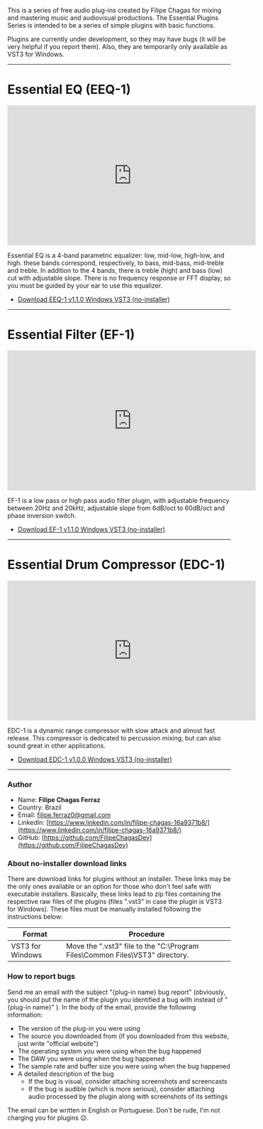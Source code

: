 This is a series of free audio plug-ins created by Filipe Chagas for mixing and mastering music and audiovisual productions. The Essential Plugins Series is intended to be a series of simple plugins with basic functions.

Plugins are currently under development, so they may have bugs (it will be very helpful if you report them). Also, they are temporarily only available as VST3 for Windows.

* * *

# Essential EQ (EEQ-1)

<iframe width="560" height="315" src="https://youtu.be/qiVyrfRYzMM" frameborder="0" allow="autoplay; encrypted-media" allowfullscreen></iframe>

Essential EQ is a 4-band parametric equalizer: low, mid-low, high-low, and high. these bands correspond, respectively, to bass, mid-bass, mid-treble and treble. In addition to the 4 bands, there is treble (high) and bass (low) cut with adjustable slope. There is no frequency response or FFT display, so you must be guided by your ear to use this equalizer.

* [Download EEQ-1 v1.1.0 Windows VST3 (no-installer)](https://github.com/FilipeChagasDev/essentials-plugins-series-website/releases/download/26-Jan-22/EEQ-1_v1-1-0_Windows_VST3.zip)

* * *

# Essential Filter (EF-1)

<iframe width="560" height="315" src="https://youtu.be/yzpIhEKSF6o" frameborder="0" allow="autoplay; encrypted-media" allowfullscreen></iframe>

EF-1 is a low pass or high pass audio filter plugin, with adjustable frequency between 20Hz and 20kHz, adjustable slope from 6dB/oct to 60dB/oct and phase inversion switch.

* [Download EF-1 v1.1.0 Windows VST3 (no-installer)](https://github.com/FilipeChagasDev/essentials-plugins-series-website/releases/download/26-Jan-22/EF-1_v1-1-0_Windows_VST3.zip)

* * *

# Essential Drum Compressor (EDC-1)

<iframe width="560" height="315" src="https://youtu.be/ihMvfMJC5zU" frameborder="0" allow="autoplay; encrypted-media" allowfullscreen></iframe>

EDC-1 is a dynamic range compressor with slow attack and almost fast release. This compressor is dedicated to percussion mixing, but can also sound great in other applications.

* [Download EDC-1 v1.0.0 Windows VST3 (no-installer)](https://github.com/FilipeChagasDev/essentials-plugins-series-website/releases/download/26-Jan-22/EDC-1_v1-0-0_Windows_VST3.zip)

* * *
### Author

* Name: **Filipe Chagas Ferraz**
* Country: Brazil
* Email: filipe.ferraz0@gmail.com
* LinkedIn: [https://www.linkedin.com/in/filipe-chagas-16a9371b8/](https://www.linkedin.com/in/filipe-chagas-16a9371b8/)
* GitHub: [https://github.com/FilipeChagasDev](https://github.com/FilipeChagasDev)

### About no-installer download links

There are download links for plugins without an installer. These links may be the only ones available or an option for those who don't feel safe with executable installers. Basically, these links lead to zip files containing the respective raw files of the plugins (files ".vst3" in case the plugin is VST3 for Windows). These files must be manually installed following the instructions below:

| Format | Procedure |
|----|----|
| VST3 for Windows | Move the ".vst3" file to the "C:\Program Files\Common Files\VST3" directory. |


### How to report bugs

Send me an email with the subject "\{plug-in name\} bug report" (obviously, you should put the name of the plugin you identified a bug with instead of "\{plug-in name\}" ). In the body of the email, provide the following information:

* The version of the plug-in you were using
* The source you downloaded from (if you downloaded from this website, just write "official website")
* The operating system you were using when the bug happened
* The DAW you were using when the bug happened
* The sample rate and buffer size you were using when the bug happened
* A detailed description of the bug
  * If the bug is visual, consider attaching screenshots and screencasts
  * If the bug is audible (which is more serious), consider attaching audio processed by the plugin along with screenshots of its settings

The email can be written in English or Portuguese. Don't be rude, I'm not charging you for plugins 😉.
